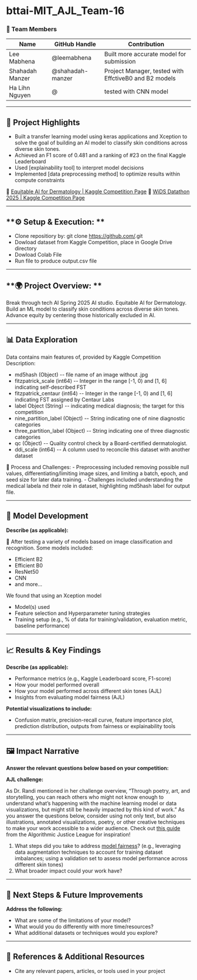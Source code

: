 # bttai-MIT_AJL_Team-16

### **👥 Team Members**

| Name | GitHub Handle | Contribution |
| ----- | ----- | ----- |
| Lee Mabhena | @leemabhena | Built more accurate model for submission |
| Shahadah Manzer | @shahadah-manzer | Project Manager, tested with EffctiveB0 and B2 models |
| Ha Lihn Nguyen | @ | tested with CNN model |

---

## **🎯 Project Highlights**

* Built a transfer learning model using keras applications and Xception to solve the goal of building an AI model to classify skin conditions across diverse skin tones.
* Achieved an F1 score of 0.481 and a ranking of #23 on the final Kaggle Leaderboard
* Used \[explainability tool\] to interpret model decisions
* Implemented \[data preprocessing method\] to optimize results within compute constraints

🔗 [Equitable AI for Dermatology | Kaggle Competition Page](https://www.kaggle.com/competitions/bttai-ajl-2025/overview)
🔗 [WiDS Datathon 2025 | Kaggle Competition Page](https://www.kaggle.com/competitions/widsdatathon2025/overview)

---

## **⚙️ Setup & Execution: **
  * Clone repositiory by: git clone https://github.com/<your-repository-link>.git
  * Dowload dataset from Kaggle Competition, place in Google Drive directory
  * Dowload Colab File
  * Run file to produce output.csv file

---

## **🌍 Project Overview: **

  Break through tech AI Spring 2025 AI studio. Equitable AI for Dermatology.  
  Build an ML model to classify skin conditions across diverse skin tones.
  Advance equity by centering those historically excluded in AI.


---

## **📊 Data Exploration**

Data contains main features of, provided by Kaggle Competition Description:
  * md5hash	(Object)	-- file name of an image without .jpg
  * fitzpatrick_scale	(int64) -- Integer in the range [-1, 0) and [1, 6] indicating self-described FST
  * fitzpatrick_centaur	(int64)	-- Integer in the range [-1, 0) and [1, 6] indicating FST assigned by Centaur Labs
  * label	Object (String) -- indicating medical diagnosis; the target for this competition
  * nine_partition_label	(Object) --	String indicating one of nine diagnostic categories
  * three_partition_label	(Object) -- String indicating one of three diagnostic categories
  * qc	(Object) -- Quality control check by a Board-certified dermatologist.
  * ddi_scale	(int64)	-- A column used to reconcile this dataset with another dataset
    
  🧐 Process and Challenges: 
    - Preprocessing included removing possible null values, differentiating/limiting image sizes, and limiting a batch, epoch, and seed       size for later data training. 
    - Challenges included understanding the medical labela nd their role in dataset, highlighting md5hash label for output file.  

---

## **🧠 Model Development**

**Describe (as applicable):**

🤖 After testing a variety of models based on image classification and recognition. Some models included:
  - Efficient B2
  - Efficient B0
  - ResNet50
  - CNN
  - and more...

We found that using an Xception model 
* Model(s) used 
* Feature selection and Hyperparameter tuning strategies
* Training setup (e.g., % of data for training/validation, evaluation metric, baseline performance)

---

## **📈 Results & Key Findings**

**Describe (as applicable):**

* Performance metrics (e.g., Kaggle Leaderboard score, F1-score)
* How your model performed overall
* How your model performed across different skin tones (AJL)
* Insights from evaluating model fairness (AJL)

**Potential visualizations to include:**

* Confusion matrix, precision-recall curve, feature importance plot, prediction distribution, outputs from fairness or explainability tools

---

## **🖼️ Impact Narrative**

**Answer the relevant questions below based on your competition:**

**AJL challenge:**

As Dr. Randi mentioned in her challenge overview, “Through poetry, art, and storytelling, you can reach others who might not know enough to understand what’s happening with the machine learning model or data visualizations, but might still be heavily impacted by this kind of work.”
As you answer the questions below, consider using not only text, but also illustrations, annotated visualizations, poetry, or other creative techniques to make your work accessible to a wider audience.
Check out [this guide](https://drive.google.com/file/d/1kYKaVNR\_l7Abx2kebs3AdDi6TlPviC3q/view) from the Algorithmic Justice League for inspiration!

1. What steps did you take to address [model fairness](https://haas.berkeley.edu/wp-content/uploads/What-is-fairness_-EGAL2.pdf)? (e.g., leveraging data augmentation techniques to account for training dataset imbalances; using a validation set to assess model performance across different skin tones)
2. What broader impact could your work have?

---

## **🚀 Next Steps & Future Improvements**

**Address the following:**

* What are some of the limitations of your model?
* What would you do differently with more time/resources?
* What additional datasets or techniques would you explore?

---

## **📄 References & Additional Resources**

* Cite any relevant papers, articles, or tools used in your project
